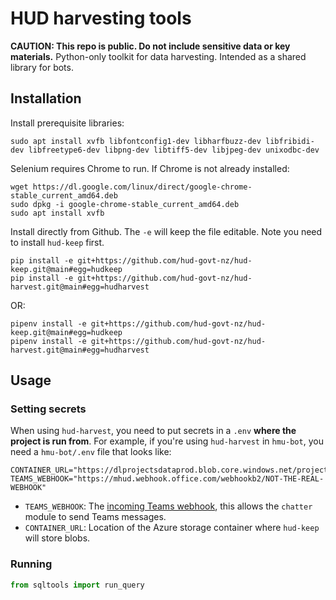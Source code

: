 # HUD harvesting tools
**CAUTION: This repo is public. Do not include sensitive data or key materials.**
Python-only toolkit for data harvesting. Intended as a shared library for bots.


## Installation
Install prerequisite libraries:
```
sudo apt install xvfb libfontconfig1-dev libharfbuzz-dev libfribidi-dev libfreetype6-dev libpng-dev libtiff5-dev libjpeg-dev unixodbc-dev
```

Selenium requires Chrome to run. If Chrome is not already installed:
```
wget https://dl.google.com/linux/direct/google-chrome-stable_current_amd64.deb
sudo dpkg -i google-chrome-stable_current_amd64.deb
sudo apt install xvfb
```

Install directly from Github. The `-e` will keep the file editable. Note you need to install `hud-keep` first.
```
pip install -e git+https://github.com/hud-govt-nz/hud-keep.git@main#egg=hudkeep
pip install -e git+https://github.com/hud-govt-nz/hud-harvest.git@main#egg=hudharvest
```
OR:
```
pipenv install -e git+https://github.com/hud-govt-nz/hud-keep.git@main#egg=hudkeep
pipenv install -e git+https://github.com/hud-govt-nz/hud-harvest.git@main#egg=hudharvest
```


## Usage
### Setting secrets
When using `hud-harvest`, you need to put secrets in a `.env` **where the project is run from**. For example, if you're using `hud-harvest` in `hmu-bot`, you need a `hmu-bot/.env` file that looks like:
```
CONTAINER_URL="https://dlprojectsdataprod.blob.core.windows.net/projects"
TEAMS_WEBHOOK="https://mhud.webhook.office.com/webhookb2/NOT-THE-REAL-WEBHOOK"
```

* `TEAMS_WEBHOOK`: The [incoming Teams webhook](https://learn.microsoft.com/en-us/microsoftteams/platform/webhooks-and-connectors/how-to/add-incoming-webhook), this allows the `chatter` module to send Teams messages.
* `CONTAINER_URL`: Location of the Azure storage container where `hud-keep` will store blobs.

### Running
```python
from sqltools import run_query
```
